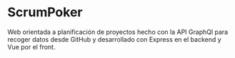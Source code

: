 # ScrumPoker
Web orientada a planificación de proyectos hecho con la API GraphQl para recoger datos desde GitHub y desarrollado con Express en el backend y Vue por el front.
